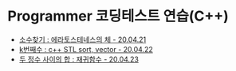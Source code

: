 # Programmer 코딩테스트 연습(C++)

- [소수찾기 : 에라토스테네스의 체 - 20.04.21](https://github.com/chldydgh4687/OJ-Algorithm/blob/master/programmersOJ/%EC%86%8C%EC%88%98%EC%B0%BE%EA%B8%B0.md)
- [k번째수 : c++ STL sort, vector - 20.04.22](https://github.com/chldydgh4687/OJ-Algorithm/blob/master/programmersOJ/k%EB%B2%88%EC%A7%B8%EC%88%98.md)
- [두 정수 사이의 합 : 재귀함수 - 20.04.23](https://github.com/chldydgh4687/OJ-Algorithm/blob/master/programmersOJ/%EB%91%90%20%EC%A0%95%EC%88%98%20%EC%82%AC%EC%9D%B4%EC%9D%98%20%ED%95%A9.md) 

